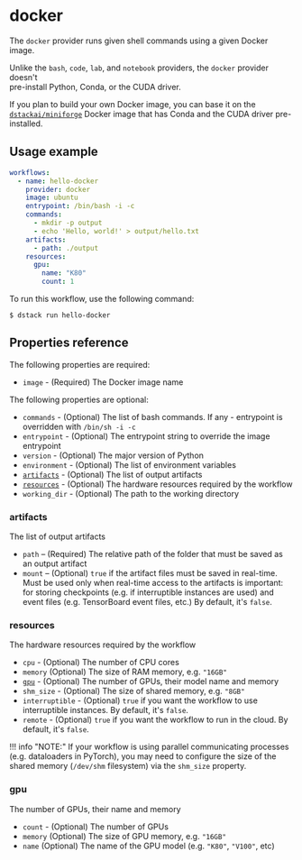 # docker

The `docker` provider runs given shell commands using a given Docker image.

Unlike the `bash`, `code`, `lab`, and `notebook` providers, the `docker` provider doesn't  
pre-install Python, Conda, or the CUDA driver.

If you plan to build your own Docker image, you can base it on the [`dstackai/miniforge`](https://hub.docker.com/repository/docker/dstackai/miniforge) 
Docker image that has Conda and the CUDA driver pre-installed.

## Usage example 

<div editor-title=".dstack/workflows/docker-example.yaml">

```yaml
workflows:
  - name: hello-docker
    provider: docker
    image: ubuntu
    entrypoint: /bin/bash -i -c
    commands:
      - mkdir -p output
      - echo 'Hello, world!' > output/hello.txt
    artifacts:
      - path: ./output
    resources:
      gpu:
        name: "K80"
        count: 1
```

</div>

To run this workflow, use the following command:

<div class="termy">

```shell
$ dstack run hello-docker
```

</div>

## Properties reference

The following properties are required:

- `image` - (Required) The Docker image name

The following properties are optional:

- `commands` - (Optional) The list of bash commands. If any - entrypoint is overridden with `/bin/sh -i -c`
- `entrypoint` - (Optional) The entrypoint string to override the image entrypoint
- `version` - (Optional) The major version of Python
- `environment` - (Optional) The list of environment variables 
- [`artifacts`](#artifacts) - (Optional) The list of output artifacts
- [`resources`](#resources) - (Optional) The hardware resources required by the workflow
- `working_dir` - (Optional) The path to the working directory

### artifacts

The list of output artifacts

- `path` – (Required) The relative path of the folder that must be saved as an output artifact
- `mount` – (Optional) `true` if the artifact files must be saved in real-time.
    Must be used only when real-time access to the artifacts is important: 
    for storing checkpoints (e.g. if interruptible instances are used) and event files
    (e.g. TensorBoard event files, etc.)
    By default, it's `false`.

### resources

The hardware resources required by the workflow

- `cpu` - (Optional) The number of CPU cores
- `memory` (Optional) The size of RAM memory, e.g. `"16GB"`
- [`gpu`](#gpu) - (Optional) The number of GPUs, their model name and memory
- `shm_size` - (Optional) The size of shared memory, e.g. `"8GB"`
- `interruptible` - (Optional) `true` if you want the workflow to use interruptible instances.
    By default, it's `false`.
- `remote` - (Optional) `true` if you want the workflow to run in the cloud.
   By default, it's `false`.

!!! info "NOTE:"
    If your workflow is using parallel communicating processes (e.g. dataloaders in PyTorch), 
    you may need to configure the size of the shared memory (`/dev/shm` filesystem) via the `shm_size` property.

### gpu

The number of GPUs, their name and memory

- `count` - (Optional) The number of GPUs
- `memory` (Optional) The size of GPU memory, e.g. `"16GB"`
- `name` (Optional) The name of the GPU model (e.g. `"K80"`, `"V100"`, etc)
